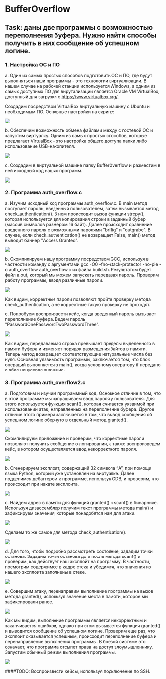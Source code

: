 # BufferOverflow
## Task: даны две программы с возможностью переполнения буфера. Нужно найти способы получить в них сообщение об успешном логине.

### 1. Настройка ОС и ПО
a. Один из самых простых способов подготовить ОС и ПО, где будут выполняться наши программы - это технологии виртуализации. В нашем случае на рабочей станции используется Windows, а одним из самых доступных ПО для вирутализации является Oracle VM VirtualBox, доступный для загрузки с https://www.virtualbox.org/. 

Создадим посредством VirtualBox виртуальную машину c Ubuntu и необходимым ПО. Основные настройки на скрине:

<img src="images/1_1.jpg">  

b. Обеспечим возможность обмена файлами между с гостевой ОС и запустим виртуалку. Одним из самых простых способов, которые предлагает VirtualBox - это настройка общего доступа папки либо использование USB-накопителя. 

<img src="images/1_2.png">

c. Создадим в виртуальной машине папку BufferOverflow и разместим в ней исходный код наших программ.

<img src="images/1_3.png">

### 2. Программа auth_overflow.c
a. Изучим исходный код программы auth_overflow.c. В main метод поступает пароль, введенный пользователем, затем вызывается метод check_authentication(). В нем происходит вызов функции strcpy(), которая используется для копирования строки в заданный буфер (массив символов размером 16 байт). Далее происходит сравнение введенного пароля с возможными паролями "brillig" и "outgrabe". В случае, если check_authentication() не возвращает False, main() метод выводит баннер "Access Granted". 

<img src="images/1_4.png">

b. Скомпилируем нашу программу посредством GСС, используя в частности команду с аргументами gcc -O0 -fno-stack-protector -no-pie -o auth_overflow auth_overflow.c из файла build.sh. Результатом будет файл a.out, который мы можем запускать передавая пароль. Проверим работу программы, вводя различные пароли.

<img src="images/1_5.png">

Как видим, корректные пароли позволяют пройти проверку метода check_authentication, а не корректные такую проверку не проходят.

c. Попробуем воспроизвести кейс, когда введенный пароль вызывает переполнение буфера. Ведем пароль "PasswordOnePasswordTwoPasswordThree".

<img src="images/1_6.png">

Как видим, передаваемая строка превышает пределы выделенного в памяти буфера и изменяет порядок размещения байтов в памяти. Теперь метод возвращает соответствующие натуральные числа без нуля. Основная уязвимость программы, заключается том, что блок операций выполняется в main(), когда условному оператору if передано любое ненулевое значение.    

### 3. Программа auth_overflow2.c
a. Подготовим и изучим программный код. Основное отличие в том, что в этой программе мы запрашиваем ввод пароля у пользователя. Для этого используется функция scanf(), которая считается уязвимой при использовании атак, направленных на переполнение буфера. Другое отличие этого примера заключается в том, что вывод сообщения об успешном логине обернуто в отдельный метод granted().

<img src="images/2_0.png">

Скомпилируем приложение и проверим, что корректные пароли позволяют получить сообщение о логировании, а также воспроизведем кейс, в котором осуществляется ввод некорректного пароля.

<img src="images/2_1.png">

b. Сгенерируем эксплоит, содержащий 32 символа “A”, при помощи языка Python, который уже установлен на виртуалке. Далее подцепимся дебаггером к программе, используя GDB, и проверим, что происходит при накате эксплоита.

<img src="images/2_2.png">

c. Найдем адрес в памяти для функций granted() и scanf() в бинарнике.  Используя дизассемблер получим текст программы метода main() и зафиксируем значения, которые понадобятся нам для атаки.

<img src="images/2_3.png">

Сделаем то же самое для метода check_authentication().

<img src="images/2_4.png">

d. Для того, чтобы подробно рассмотреть состояние, зададим точки останова. Зададим точки останова до и после метода scanf() и проверим, как действует наш эксплойт на программу. В частности, посмотрим содержимое в кадре стека и убедимся, что значения из нашего эксплоита заполнены в стеке.

<img src="images/2_5.png">

e. Совершим атаку, перенаправим выполнение программы на вызов метода granted(), используя значение места в памяти, которое мы зафиксировали ранее. 

<img src="images/2_6.png">

Как мы видим, выполнение программы является некорректным и заканчивается ошибкой, однако при этом вызывается функция granted() и выводится сообщение об успешном логине. Проверим еще раз, что эксплоит оказывается успешным, происходит переполнение буфера и перенаправление выполнения программы. В боевой системе это означает, что программа отсыпет права на доступ злоумышленнику. Запустим обычный режим выполнения программы.

<img src="images/2_7.png">

####TODO:
Воспроизвести кейсы, используя подключение по SSH.